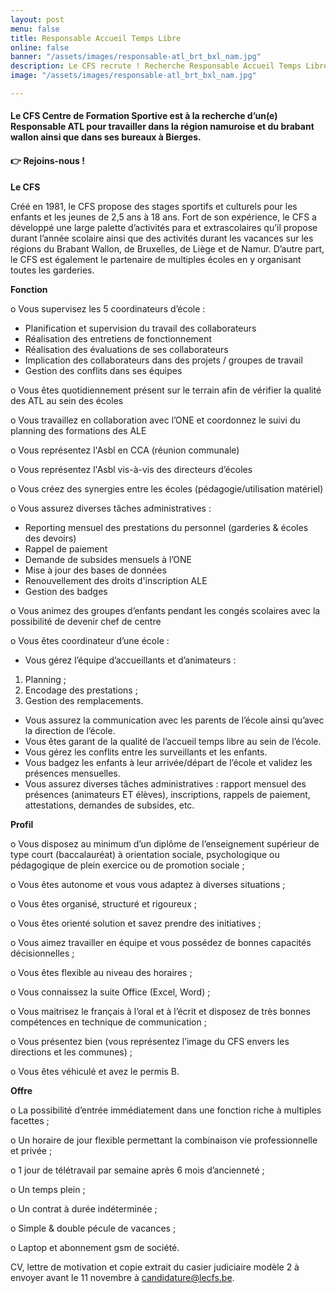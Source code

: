 ```yaml
---
layout: post
menu: false
title: Responsable Accueil Temps Libre
online: false
banner: "/assets/images/responsable-atl_brt_bxl_nam.jpg"
description: Le CFS recrute ! Recherche Responsable Accueil Temps Libre
image: "/assets/images/responsable-atl_brt_bxl_nam.jpg"

---
```

#### **Le CFS Centre de Formation Sportive est à la recherche d’un(e) Responsable ATL pour travailler dans la région namuroise et du brabant wallon ainsi que dans ses bureaux à Bierges.**

#### **👉 Rejoins-nous !**

**Le CFS**

Créé en 1981, le CFS propose des stages sportifs et culturels pour les enfants et les jeunes de 2,5 ans à 18 ans. Fort de son expérience, le CFS a développé une large palette d’activités para et extrascolaires qu’il propose durant l’année scolaire ainsi que des activités durant les vacances sur les régions du Brabant Wallon, de Bruxelles, de Liège et de Namur. D’autre part, le CFS est également le partenaire de multiples écoles en y organisant toutes les garderies.

**Fonction**

o Vous supervisez les 5 coordinateurs d’école :

* Planification et supervision du travail des collaborateurs
* Réalisation des entretiens de fonctionnement
* Réalisation des évaluations de ses collaborateurs
* Implication des collaborateurs dans des projets / groupes de travail
* Gestion des conflits dans ses équipes

o Vous êtes quotidiennement présent sur le terrain afin de vérifier la qualité des ATL au sein des écoles

o Vous travaillez en collaboration avec l’ONE et coordonnez le suivi du planning des formations des ALE

o Vous représentez l'Asbl en CCA (réunion communale)

o Vous représentez l'Asbl vis-à-vis des directeurs d’écoles

o Vous créez des synergies entre les écoles (pédagogie/utilisation matériel)

o Vous assurez diverses tâches administratives :

* Reporting mensuel des prestations du personnel (garderies & écoles des devoirs)
* Rappel de paiement
* Demande de subsides mensuels à l’ONE
* Mise à jour des bases de données
* Renouvellement des droits d'inscription ALE
* Gestion des badges

o Vous animez des groupes d’enfants pendant les congés scolaires avec la possibilité de devenir chef de centre

o Vous êtes coordinateur d’une école :

* Vous gérez l’équipe d’accueillants et d’animateurs :

1. Planning ;
2. Encodage des prestations ;
3. Gestion des remplacements.

* Vous assurez la communication avec les parents de l’école ainsi qu’avec la direction de l’école.
* Vous êtes garant de la qualité de l’accueil temps libre au sein de l’école.
* Vous gérez les conflits entre les surveillants et les enfants.
* Vous badgez les enfants à leur arrivée/départ de l’école et validez les présences mensuelles.
* Vous assurez diverses tâches administratives : rapport mensuel des présences (animateurs ET élèves), inscriptions, rappels de paiement, attestations, demandes de subsides, etc.

**Profil**

o Vous disposez au minimum d’un diplôme de l’enseignement supérieur de type court (baccalauréat) à orientation sociale, psychologique ou pédagogique de plein exercice ou de promotion sociale ;

o Vous êtes autonome et vous vous adaptez à diverses situations ;

o Vous êtes organisé, structuré et rigoureux ;

o Vous êtes orienté solution et savez prendre des initiatives ;

o Vous aimez travailler en équipe et vous possédez de bonnes capacités décisionnelles ;

o Vous êtes flexible au niveau des horaires ;

o Vous connaissez la suite Office (Excel, Word) ;

o Vous maitrisez le français à l’oral et à l’écrit et disposez de très bonnes compétences en technique de communication ;

o Vous présentez bien (vous représentez l’image du CFS envers les directions et les communes) ;

o Vous êtes véhiculé et avez le permis B.

**Offre**

o La possibilité d’entrée immédiatement dans une fonction riche à multiples facettes ;

o Un horaire de jour flexible permettant la combinaison vie professionnelle et privée ;

o 1 jour de télétravail par semaine après 6 mois d’ancienneté ;

o Un temps plein ;

o Un contrat à durée indéterminée ;

o Simple & double pécule de vacances ;

o Laptop et abonnement gsm de société.

CV, lettre de motivation et copie extrait du casier judiciaire modèle 2 à envoyer avant le 11 novembre à [candidature@lecfs.be](mailto:candidature@lecfs.be).
